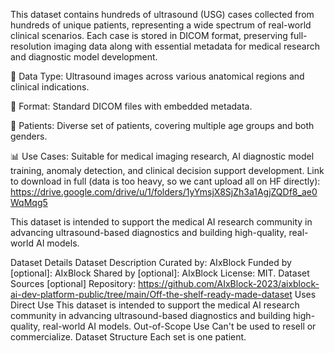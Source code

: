 This dataset contains hundreds of ultrasound (USG) cases collected from hundreds of unique patients, representing a wide spectrum of real-world clinical scenarios. Each case is stored in DICOM format, preserving full-resolution imaging data along with essential metadata for medical research and diagnostic model development.

🏥 Data Type: Ultrasound images across various anatomical regions and clinical indications.

📁 Format: Standard DICOM files with embedded metadata.

👥 Patients: Diverse set of patients, covering multiple age groups and both genders.

📊 Use Cases: Suitable for medical imaging research, AI diagnostic model training, anomaly detection, and clinical decision support development. Link to download in full (data is too heavy, so we cant upload all on HF directly): https://drive.google.com/drive/u/1/folders/1yYmsjX8SjZh3a1AgjZQDf8_ae0WqMqg5

This dataset is intended to support the medical AI research community in advancing ultrasound-based diagnostics and building high-quality, real-world AI models.

Dataset Details
Dataset Description
Curated by: AIxBlock
Funded by [optional]: AIxBlock
Shared by [optional]: AIxBlock
License: MIT.
Dataset Sources [optional]
Repository: https://github.com/AIxBlock-2023/aixblock-ai-dev-platform-public/tree/main/Off-the-shelf-ready-made-dataset
Uses
Direct Use
This dataset is intended to support the medical AI research community in advancing ultrasound-based diagnostics and building high-quality, real-world AI models.
Out-of-Scope Use
Can't be used to resell or commercialize.
Dataset Structure
Each set is one patient.
